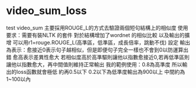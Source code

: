 # video_sum_loss
test video_sum 
主要採用ROUGE_L的方式去驗證兩個短句結構上的相似度
使用要求：需要有裝NLTK 的套件
對於結構增加了wordnet 的相似比較 以及輸出的擴增
可以用r1=rouge.ROUGE_L(高準區，低準區，成長倍率，跳動不伐) 設定
輸出為表示：愈接近0表示句子越相似，但是即便句子完全一樣也不會到0以防運算出錯 愈高表示差異性愈大
若相似度高於高準驅則讓他以指數愈接近0,若再低準區則讓他以指數愈大，再中間值則維持正常輸出
我的範例使用：0.8為高準度 所以輸出的loss函數就會極低 約再0.5以下 0.2以下為低準度輸出為900以上 中間約為1~100以內
